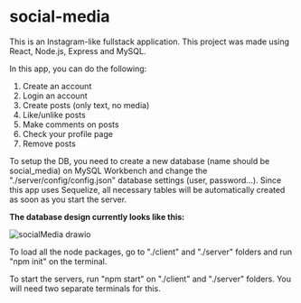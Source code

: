 # social-media

This is an Instagram-like fullstack application. This project was made using React, Node.js, Express and MySQL. 

In this app, you can do the following:
1) Create an account
2) Login an account
3) Create posts (only text, no media)
4) Like/unlike posts
5) Make comments on posts
6) Check your profile page
7) Remove posts

To setup the DB, you need to create a new database (name should be social_media) on MySQL Workbench and change the "./server/config/config.json" database settings (user, password...). Since this app uses Sequelize, all necessary tables will be automatically created as soon as you start the server. 

<b>The database design currently looks like this:</b>

![socialMedia drawio](https://github.com/bptiago/social-media/assets/125921557/b1d15e21-174e-4a95-af7f-edfdffdc4ca8)


To load all the node packages, go to "./client" and "./server" folders and run "npm init" on the terminal.

To start the servers, run "npm start" on "./client" and "./server" folders. You will need two separate terminals for this.

